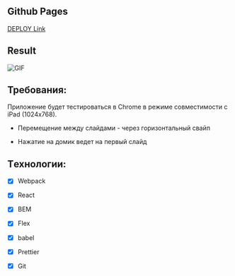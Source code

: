 ## Github Pages

[DEPLOY Link](https://polunekas.github.io/clm-onpoint/)

## Result

![GIF](https://github.com/polunekas/clm-onpoint/assets/113113355/b3d8d324-4c7d-458f-a830-fa421aa02074)

## Требования:

Приложение будет тестироваться в Chrome в режиме совместимости с iPad (1024x768).

- Перемещение между слайдами - через горизонтальный свайп

- Нажатие на домик ведет на первый слайд

## Тexнологии:

- [x] Webpack

- [x] React

- [x] BEM

- [x] Flex

- [x] babel

- [x] Prettier

- [x] Git

